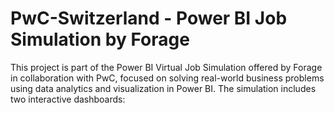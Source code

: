 # PwC-Switzerland - Power BI Job Simulation by Forage
This project is part of the Power BI Virtual Job Simulation offered by Forage in collaboration with PwC, focused on solving real-world business problems using data analytics and visualization in Power BI.  The simulation includes two interactive dashboards:
